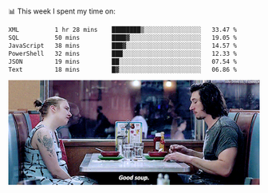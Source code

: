 📊 This week I spent my time on:
<!--START_SECTION:waka-->

```text
XML          1 hr 28 mins    ████████▒░░░░░░░░░░░░░░░░   33.47 %
SQL          50 mins         ████▓░░░░░░░░░░░░░░░░░░░░   19.05 %
JavaScript   38 mins         ███▓░░░░░░░░░░░░░░░░░░░░░   14.57 %
PowerShell   32 mins         ███░░░░░░░░░░░░░░░░░░░░░░   12.33 %
JSON         19 mins         ██░░░░░░░░░░░░░░░░░░░░░░░   07.54 %
Text         18 mins         █▓░░░░░░░░░░░░░░░░░░░░░░░   06.86 %
```

<!--END_SECTION:waka-->


![](goodSoup.gif)
